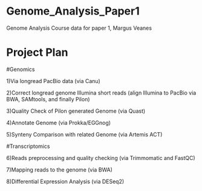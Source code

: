 # Genome_Analysis_Paper1
Genome Analysis Course data for paper 1, Margus Veanes
# Project Plan
#Genomics

1)Via longread PacBio data (via Canu)

2)Correct longread genome Illumina short reads (align Illumina to PacBio via BWA, SAMtools, and finally Pilon)

3)Quality Check of Pilon generated Genome (via Quast)

4)Annotate Genome (via Prokka/EGGnog)

5)Synteny Comparison with related Genome (via Artemis ACT)

#Transcriptomics

6)Reads preprocessing and quality checking (via Trimmomatic and FastQC)

7)Mapping reads to the genome (via BWA)

8)Differential Expression Analysis (via DESeq2)
